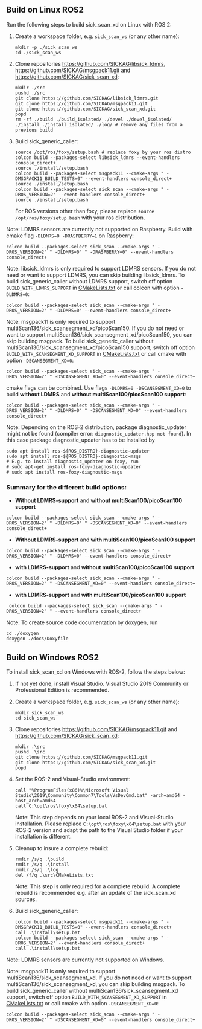 ## Build on Linux ROS2

Run the following steps to build sick_scan_xd on Linux with ROS 2:

1. Create a workspace folder, e.g. `sick_scan_ws` (or any other name):
   ```
   mkdir -p ./sick_scan_ws
   cd ./sick_scan_ws
   ```

2. Clone repositories https://github.com/SICKAG/libsick_ldmrs, https://github.com/SICKAG/msgpack11.git and https://github.com/SICKAG/sick_scan_xd:
   ```
   mkdir ./src
   pushd ./src
   git clone https://github.com/SICKAG/libsick_ldmrs.git
   git clone https://github.com/SICKAG/msgpack11.git
   git clone https://github.com/SICKAG/sick_scan_xd.git
   popd
   rm -rf ./build ./build_isolated/ ./devel ./devel_isolated/ ./install ./install_isolated/ ./log/ # remove any files from a previous build
   ```

3. Build sick_generic_caller:
   ```
   source /opt/ros/foxy/setup.bash # replace foxy by your ros distro
   colcon build --packages-select libsick_ldmrs --event-handlers console_direct+
   source ./install/setup.bash
   colcon build --packages-select msgpack11 --cmake-args " -DMSGPACK11_BUILD_TESTS=0" --event-handlers console_direct+
   source ./install/setup.bash
   colcon build --packages-select sick_scan --cmake-args " -DROS_VERSION=2" --event-handlers console_direct+
   source ./install/setup.bash
   ```
   For ROS versions other than foxy, please replace `source /opt/ros/foxy/setup.bash` with your ros distribution.

Note: LDMRS sensors are currently not supported on Raspberry. Build with cmake flag `-DLDMRS=0 -DRASPBERRY=1` on Raspberry:
   ```
   colcon build --packages-select sick_scan --cmake-args " -DROS_VERSION=2" " -DLDMRS=0" " -DRASPBERRY=0" --event-handlers console_direct+
   ```

Note: libsick_ldmrs is only required to support LDMRS sensors. If you do not need or want to support LDMRS, you can skip building libsick_ldmrs. To build sick_generic_caller without LDMRS support, switch off option `BUILD_WITH_LDMRS_SUPPORT` in [CMakeLists.txt](./CMakeLists.txt) or call colcon with option `-DLDMRS=0`:
   ```
   colcon build --packages-select sick_scan --cmake-args " -DROS_VERSION=2" " -DLDMRS=0" --event-handlers console_direct+
   ```
Note: msgpack11 is only required to support multiScan136/sick_scansegment_xd/picoScan150. If you do not need or want to support multiScan136/sick_scansegment_xd/picoScan150, you can skip building msgpack. To build sick_generic_caller without multiScan136/sick_scansegment_xd/picoScan150 support, switch off option `BUILD_WITH_SCANSEGMENT_XD_SUPPORT` in [CMakeLists.txt](./CMakeLists.txt) or call cmake with option `-DSCANSEGMENT_XD=0`:
   ```
   colcon build --packages-select sick_scan --cmake-args " -DROS_VERSION=2" " -DSCANSEGMENT_XD=0" --event-handlers console_direct+
   ```

cmake flags can be combined. Use flags `-DLDMRS=0 -DSCANSEGMENT_XD=0` to build **without LDMRS** and **without multiScan100/picoScan100 support**:
   ```
   colcon build --packages-select sick_scan --cmake-args " -DROS_VERSION=2" " -DLDMRS=0" " -DSCANSEGMENT_XD=0" --event-handlers console_direct+
   ```

Note: Depending on the ROS-2 distribution, package diagnostic_updater might not be found (compiler error: `diagnostic_updater.hpp not found`). In this case package diagnostic_updater has to be installed by
```
sudo apt install ros-${ROS_DISTRO}-diagnostic-updater
sudo apt install ros-${ROS_DISTRO}-diagnostic-msgs
# E.g. to install diagnostic_updater on foxy, run
# sudo apt-get install ros-foxy-diagnostic-updater
# sudo apt install ros-foxy-diagnostic-msgs
```

### Summary for the different build options:

* **Without LDMRS-support** and **without multiScan100/picoScan100 support**

```
colcon build --packages-select sick_scan --cmake-args " -DROS_VERSION=2" " -DLDMRS=0" " -DSCANSEGMENT_XD=0" --event-handlers console_direct+
```
* **Without LDMRS-support** and **with multiScan100/picoScan100 support**
```
colcon build --packages-select sick_scan --cmake-args " -DROS_VERSION=2" " -DLDMRS=0" --event-handlers console_direct+
```
* **with LDMRS-support** and **without multiScan100/picoScan100 support**
```
colcon build --packages-select sick_scan --cmake-args " -DROS_VERSION=2" " -DSCANSEGMENT_XD=0" --event-handlers console_direct+
```
* **with LDMRS-support** and **with multiScan100/picoScan100 support**
```
 colcon build --packages-select sick_scan --cmake-args " -DROS_VERSION=2" " --event-handlers console_direct+
```


Note: To create source code documentation by doxygen, run
```
cd ./doxygen
doxygen ./docs/Doxyfile
```

## Build on Windows ROS2

To install sick_scan_xd on Windows with ROS-2, follow the steps below:

1. If not yet done, install Visual Studio. Visual Studio 2019 Community or Professional Edition is recommended.

2. Create a workspace folder, e.g. `sick_scan_ws` (or any other name):
   ```
   mkdir sick_scan_ws
   cd sick_scan_ws
   ```

3. Clone repositories https://github.com/SICKAG/msgpack11.git and https://github.com/SICKAG/sick_scan_xd:
   ```
   mkdir .\src
   pushd .\src
   git clone https://github.com/SICKAG/msgpack11.git
   git clone https://github.com/SICKAG/sick_scan_xd.git
   popd
   ```

4. Set the ROS-2 and Visual-Studio environment:
   ```
   call "%ProgramFiles(x86)%\Microsoft Visual Studio\2019\Community\Common7\Tools\VsDevCmd.bat" -arch=amd64 -host_arch=amd64
   call C:\opt\ros\foxy\x64\setup.bat
   ```
   Note: This step depends on your local ROS-2 and Visual-Studio installation. Please replace `C:\opt\ros\foxy\x64\setup.bat` with your ROS-2 version and adapt the path to the Visual Studio folder if your installation is different.

5. Cleanup to insure a complete rebuild:
   ```
   rmdir /s/q .\build
   rmdir /s/q .\install
   rmdir /s/q .\log
   del /f/q .\src\CMakeLists.txt
   ```
   Note: This step is only required for a complete rebuild. A complete rebuild is recommended e.g. after an update of the sick_scan_xd sources.

6. Build sick_generic_caller:
   ```
   colcon build --packages-select msgpack11 --cmake-args " -DMSGPACK11_BUILD_TESTS=0" --event-handlers console_direct+ 
   call .\install\setup.bat
   colcon build --packages-select sick_scan --cmake-args " -DROS_VERSION=2" --event-handlers console_direct+
   call .\install\setup.bat
   ```

Note: LDMRS sensors are currently not supported on Windows.

Note: msgpack11 is only required to support multiScan136/sick_scansegment_xd. If you do not need or want to support multiScan136/sick_scansegment_xd, you can skip building msgpack. To build sick_generic_caller without multiScan136/sick_scansegment_xd support, switch off option `BUILD_WITH_SCANSEGMENT_XD_SUPPORT` in [CMakeLists.txt](./CMakeLists.txt) or call cmake with option `-DSCANSEGMENT_XD=0`:
   ```
   colcon build --packages-select sick_scan --cmake-args " -DROS_VERSION=2" " -DSCANSEGMENT_XD=0" --event-handlers console_direct+
   ```

